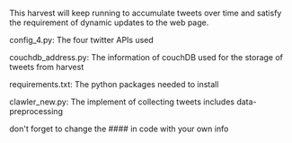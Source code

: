 This harvest will keep running to accumulate tweets over time and satisfy the requirement of dynamic updates to the web page.


config_4.py: The four twitter APIs used

couchdb_address.py: The information of couchDB used for the storage of tweets from harvest

requirements.txt: The python packages needed to install

clawler_new.py: The implement of collecting tweets includes data-preprocessing

don't forget to change the #### in code with your own info
